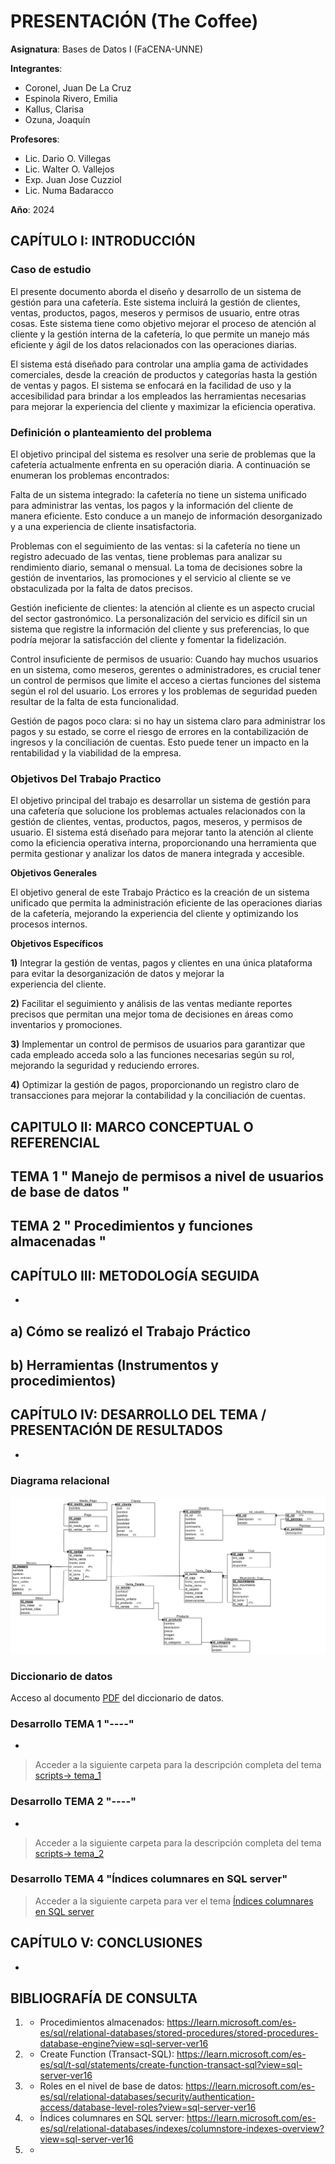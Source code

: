 # PRESENTACIÓN (The Coffee)

**Asignatura**: Bases de Datos I (FaCENA-UNNE)

**Integrantes**:
 - Coronel, Juan De La Cruz
 - Espinola Rivero, Emilia
 - Kallus, Clarisa
 - Ozuna, Joaquín

**Profesores**:
 - Lic. Dario O. Villegas
 - Lic. Walter O. Vallejos
 - Exp. Juan Jose Cuzziol
 - Lic. Numa Badaracco

**Año**: 2024

## CAPÍTULO I: INTRODUCCIÓN

### Caso de estudio

El presente documento aborda el diseño y desarrollo de un sistema de gestión para una cafetería. Este sistema incluirá la gestión de clientes, ventas, productos, pagos, meseros y permisos de usuario, entre otras cosas. Este sistema tiene como objetivo mejorar el proceso de atención al cliente y la gestión interna de la cafetería, lo que permite un manejo más eficiente y ágil de los datos relacionados con las operaciones diarias.

El sistema está diseñado para controlar una amplia gama de actividades comerciales, desde la creación de productos y categorías hasta la gestión de ventas y pagos. El sistema se enfocará en la facilidad de uso y la accesibilidad para brindar a los empleados las herramientas necesarias para mejorar la experiencia del cliente y maximizar la eficiencia operativa.

### Definición o planteamiento del problema

El objetivo principal del sistema es resolver una serie de problemas que la cafetería actualmente enfrenta en su operación diaria. A continuación se enumeran los problemas encontrados:

Falta de un sistema integrado: la cafetería no tiene un sistema unificado para administrar las ventas, los pagos y la información del cliente de manera eficiente. Esto conduce a un manejo de información desorganizado y a una experiencia de cliente insatisfactoria.

Problemas con el seguimiento de las ventas: si la cafetería no tiene un registro adecuado de las ventas, tiene problemas para analizar su rendimiento diario, semanal o mensual. La toma de decisiones sobre la gestión de inventarios, las promociones y el servicio al cliente se ve obstaculizada por la falta de datos precisos.

Gestión ineficiente de clientes: la atención al cliente es un aspecto crucial del sector gastronómico. La personalización del servicio es difícil sin un sistema que registre la información del cliente y sus preferencias, lo que podría mejorar la satisfacción del cliente y fomentar la fidelización.

Control insuficiente de permisos de usuario: Cuando hay muchos usuarios en un sistema, como meseros, gerentes o administradores, es crucial tener un control de permisos que limite el acceso a ciertas funciones del sistema según el rol del usuario. Los errores y los problemas de seguridad pueden resultar de la falta de esta funcionalidad.

Gestión de pagos poco clara: si no hay un sistema claro para administrar los pagos y su estado, se corre el riesgo de errores en la contabilización de ingresos y la conciliación de cuentas. Esto puede tener un impacto en la rentabilidad y la viabilidad de la empresa.

### Objetivos Del Trabajo Practico ###

El objetivo principal del trabajo es desarrollar un sistema de gestión para una cafetería que solucione los problemas actuales relacionados con la gestión de clientes, ventas, productos, pagos, meseros, y permisos de usuario. El sistema está diseñado para mejorar tanto la atención al cliente como la eficiencia operativa interna, proporcionando una herramienta que permita gestionar y analizar los datos de manera integrada y accesible.

**Objetivos Generales**

El objetivo general de este Trabajo Práctico es la creación de un sistema unificado que permita la administración eficiente de las operaciones diarias de la cafetería, mejorando la experiencia del cliente y optimizando los procesos internos.

**Objetivos Específicos**

 **1)** Integrar la gestión de ventas, pagos y clientes en una única plataforma para evitar la desorganización de datos y mejorar la    
   experiencia del cliente.
   
 **2)** Facilitar el seguimiento y análisis de las ventas mediante reportes precisos que permitan una mejor toma de decisiones en áreas 
   como inventarios y promociones.
   
 **3)** Implementar un control de permisos de usuarios para garantizar que cada empleado acceda solo a las funciones necesarias según 
   su rol, mejorando la seguridad y reduciendo errores.
   
 **4)** Optimizar la gestión de pagos, proporcionando un registro claro de transacciones para mejorar la contabilidad y la conciliación 
   de cuentas.

## CAPITULO II: MARCO CONCEPTUAL O REFERENCIAL

**TEMA 1 "  Manejo de permisos a nivel de usuarios de base de datos  "**
-


**TEMA 2 " Procedimientos y funciones almacenadas "** 
-

## CAPÍTULO III: METODOLOGÍA SEGUIDA 

-

 **a) Cómo se realizó el Trabajo Práctico**
-

 **b) Herramientas (Instrumentos y procedimientos)**
-


## CAPÍTULO IV: DESARROLLO DEL TEMA / PRESENTACIÓN DE RESULTADOS 

-
### Diagrama relacional
![diagrama_relacional](https://github.com/yoaoz/The-Coffee/blob/main/doc/modelo_relacional.png)

### Diccionario de datos

Acceso al documento [PDF](doc/Diccionario_de_Datos.pdf) del diccionario de datos.


### Desarrollo TEMA 1 "----"

-

> Acceder a la siguiente carpeta para la descripción completa del tema [scripts-> tema_1](script/tema01_nombre_tema)

### Desarrollo TEMA 2 "----"

-

> Acceder a la siguiente carpeta para la descripción completa del tema [scripts-> tema_2](script/tema02_nombre_tema)


### Desarrollo TEMA 4 "Índices columnares en SQL server"
> Acceder a la siguiente carpeta para ver el tema [Índices columnares en SQL server](https://github.com/yoaoz/The-Coffee/blob/main/script/Tema_04_%C3%8Dndices_columnares_en_SQL_server/%C3%8Dndices_columnares_en_SQL_server.md)

## CAPÍTULO V: CONCLUSIONES

-



## BIBLIOGRAFÍA DE CONSULTA

 1. - Procedimientos almacenados: https://learn.microsoft.com/es-es/sql/relational-databases/stored-procedures/stored-procedures-database-engine?view=sql-server-ver16
 2. - Create Function (Transact-SQL): https://learn.microsoft.com/es-es/sql/t-sql/statements/create-function-transact-sql?view=sql-server-ver16
 3. - Roles en el nivel de base de datos: https://learn.microsoft.com/es-es/sql/relational-databases/security/authentication-access/database-level-roles?view=sql-server-ver16
 4. - Índices columnares en SQL server: https://learn.microsoft.com/es-es/sql/relational-databases/indexes/columnstore-indexes-overview?view=sql-server-ver16
 5. -

